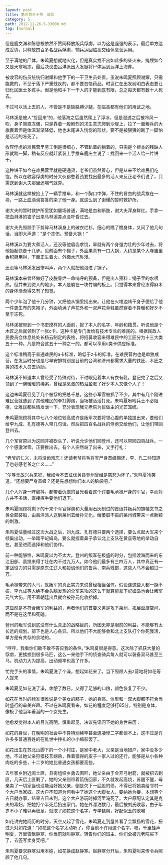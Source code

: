 ```yaml
---
layout: post
title: 第三百三十节　战后
category: 5
path: 2012-11-26-5-33000.md
tag: [normal]
---
```


但是鹿文渊和陈思根依然不赞同释放叛兵俘虏，以为这是逞强的表示。最后单方达成妥协，只释放四百多名战兵俘虏，辅兵运回临高交给休息营运用。

至于满地的尸体，朱鸣夏想就地火化，但是真实找不出如此多的柴火来，掩埋如今又是天寒地冻，最后决议由吕洋派出大发艇将尸体运到远洋上海葬。

被收容的伤员统统归谢耀和他手下的一干卫生员处置，虽说朱鸣夏照顾谢耀，只需能救的，不至于落下严重残疾的，都不要吝惜药品。时袅仁在出发前明白表态要让归化民医士多练手。但是他和手下一干人的才能到底有限，总之每天都有数十人死去。

不过可以活上去的人，不管是不是缺胳膊少腿，在临高都有他们的用武之地。

马林溪是被人“捡回来”的，他落海之后虽然爬上了浮冰，但是湿透之后被冷风一吹，身子简直冻僵，只是靠着一股剧烈的求生意志爬到沙堤上，拉了一面叛兵的大旗裹着但是体温渐渐降低，他也末尾进入恍惚的形状，要不是被狠狠的踹了一脚怕是活活的冻死了。

收容俘虏的难民营里劳工倒是很细心，不管趴着的躺着的，只需是个根本的残缺人形就踹一脚，稍有反应就赶紧装上手推车鹿庄主说了：找回来一个活人给一片饼干。

这种饼干如今在难民营里就是硬通货，老爷们虽然善心，但是从来不给难民们吃饱。所以在收容俘虏的时分大伙都憋着劲要找出最多的活人来反正老爷们说了，只需送到谢大夫那里还喘气就算。

马林溪就这样被抬上了一辆手推车，和一个胸口中弹，不住的冒血的战兵挨在一块，一路上血滴滴答答的染了他一身。就这么到了谢耀的暂时救护所。

谢大夫的暂时救护所里犹如屠场普通，满地是血和断肢，谢大夫浑身鲜红。手拿一把血淋淋的钳子出来马林溪差点没吓昏过去。

谢大夫先照顾手下剪碎马林溪身上的破衣烂衫，细心的瞧了瞧身体，又问了他几句话，当即大声道：“是个冻伤。预备大锅！”

马林溪以为要大煮活人，还没等他启齿求饶，早就有两个身强力壮的少年过去，将他抬起快走十几步。见前面有个棚子，外面果真有一口大锅，大约是某个大寺庙里香积厨用得，下面正生着火。外面水汽弥漫。

还没等马林溪发出惨叫声，两个人就把他泡进了锅子。

马林溪本来曾经做好了皮脱骨烂一命呜呼的预备，但是出人预料：锅子里的水很热，但并未到烫人的地步。本人是躺在一块竹编的板上。只觉得本来曾经冻得麻木的身体渐渐得又有了知觉。

两个少年泡了他十几分钟，又把他从锅里捞出来。让他在火堆边烤干身子便给了他一件更生布的夹袍子，外面填满了芦花外和一双芦花草鞋虽然穿着不算暖和好歹不至于冻死。

马林溪被带到一个书吏摸样的人面前，报了本人的名字、年龄和籍贯。听说他是个木匠之后就领到了一张c卡。这种卡是专门发给有技术专长的难民的。根据民政人民委员会休息处处长杨云制定的表格，将招募收容来得难民中的工匠分为十三大类五十一种。凡是符合这五十一种之一的。都可以享用c类卡供应标准。

这个标准稍高于普通难民的a卡标准，略低于z卡的标准。在难民营内也是单独成营。在发运时分也是尽早安排特别是目前的台湾和济州都需求大量的铁匠、木匠之类的技术人员去协助。

马林溪不知道本人曾经受了特殊对待，不过眼见着本人有衣有鞋。登记完了之后又领到了一碗暖暖的稀粥，曾经是感激的热泪盈眶了好歹本人又像个人了！

这边朱鸣夏召见了几个被俘的把总千总。这些小军官被抓了不少，其中有几个刚进难民营就遭到了其他难民的拳打脚踢，当场被活活打死。朱鸣夏吩咐兵士不必阻挠，让难民都纵情发泄一下，充分表现我元老院为民做主的光芒笼统。

朱鸣夏照顾将其中七八个地位较高或许是叛军次要将领心腹的单独提出来，要他们给李九成、孔有德等人带几句话。然后把四百名战兵的俘虏交给他们，让他们带回登州去。

几个军官原以为这回非被砍头了，听说允许他们回登州，还可以带回四百战兵。一个个感激涕零。正要推出去，有个人突然站了出来，叉手行礼：

“老爷的仁义，末将没齿难忘！还请老爷将毛将军尸身首级赐还，李、孔二帅知道了也必感老爷之仁义……”

“尔等无故兴兵来犯，我如今不去征伐黄县登州曾经是慈悲为怀了。”朱鸣夏冷笑道。“还想要尸身首级？还是先想想你们本人的脑袋吧。”

几个人浑身一阵颤抖，都带着仇恨的目光看着这个讨要毛承禄尸身的军官，幸而对方并不多话，直接挥手要他们退下。

朱鸣夏照顾将剩下的十来个军官俘虏和大量用石灰制过的首级并叛兵的旗幡文书之类全部装船，由吕洋派人送到莱州去给孙元化。给萎靡不振的莱州城带来一点新颖的刺激。

朱鸣夏估量经过这次大战之后，刘九成、孔有德只要两个选择，要么点起大军来个倾巢出动，一举踏平屺姆岛，要么就捏着鼻子承认北上支队在黄县等地的举动自在。甚至进而选择和他们协作。

前一种能够性，朱鸣夏以为不太大。登州的叛军在极盛的时分，包括渡海而来的东江旧部、裹挟来得丁壮在内不过九万人。如今他们最多有三四万人，其中真正有一定战役力的只需是原东江辽人和投诚他们的鲁兵、南兵残部，这些人马不会超过一万。

毛承禄带来的人马，就叛军的真正实力来说曾经相当强悍。假设连这些人都一蹶不振，李九成等人绝不会头脑发热的全军来攻的这么干就算能拿下屺姆岛也会让叛军元气大伤。用不着朝廷出兵就会被孙元化收拾掉。

这显然是不符合叛军的利益的，再者他们的首要义务是攻下莱州，拓展盘旋空间，而不是在这里和死磕。

登州的叛军说到底没有什么真正的战略目的，所图无非是眼前的利益，不能够有太长远的规划。部下也是人心各异。所以他们不大能够会和北上支队打个你死我活，单方是有共存的余地的。

“哼哼，我看你们敢不敢不答应我的条件。”朱鸣夏很是得意。这次除了抓获大量的俘虏，更掳掠到很多马匹，这么一来他手下的侦查骑兵每人就可以装备双马甚至三马。机动力大为提高，出动频率也高了许多。

忙完手头的事情，朱鸣夏洗了个澡，想起如花来了。当下照顾人去z营地将如花等人提来

朱鸣夏见如花洗了澡，休憩了数日，又得了足够的口粮，颜色恢复了不少。

如花在当时的标准很难说是个美女的胚子，她的身高、体型和一双大脚都不符合当时盛行的审美兴趣。不过在朱鸣夏看来，如花的程度足够打85分。特别是身体，像极了他当年垂涎的一个女先生。

他愈发觉得本人的目光高明，慎重起见，决议先讯问下她的身世来历：

如花的身世，在晚明的社会中不算特别稀罕甚至连凄惨二字都谈不上，这不过是许许多多普通百姓的在乱世中挣扎的小小缩影罢了。

如花出生在苏北山脚下的一个小村庄，是家中老大，父亲是当地猎户，家中没多少地，不过她父亲狩猎技艺娴熟，靠着猎得的皮子一家人过的还行。能够是从小各种肉吃的多些，十二岁的她比普通女孩都要高些。

去年家乡附近闹土匪，县衙组织乡勇去围歼，她父亲由于会开弓射箭，就被招去剿匪，几天后土匪剿了，她的父亲则带着箭伤回家，不久就发起高烧，苏醒不醒，母亲卖了一切家当也没能治好她父亲，倒是欠下一屁股的债，不得已将她卖给邻村一个大户当家奴。这大户不知道为何看中了她这个大脚女人，要纳她为妾，本想等个吉日就办事，结果吉日未到，这个大户游玩时掉河里淹死了。大户原配认定其是克夫的毒妇，把她打个半死后扔出家门。她在外漂泊数月，最后被刘氏收容，由于年岁不小了难以再缠足，就取了如花这个名字，专学琵琶，好配似玉的歌喉

如花讲完她阅历的时分，天空又起了雪花，朱鸣夏走到屋外看了会飘扬的雪花，扭过头对如花道：“如花这个名字太动听了，你当前不许用这个名字，嗯，千里蛙声明夏，万里雪飘静寒，你当前就叫静寒。转告你们的班主，你们全被元老院买下了，去签写卖身契吧。”

朱鸣夏要求静寒沿用本姓，如花换成赵静寒。赵静寒分开后，朱鸣夏叫来传令兵照顾了他几句。